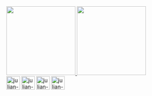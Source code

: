 <div>
<a href="https://github.com/julianbustosmt">
<img height = "180em" src="https://github-readme-stats.vercel.app/api?username=julianbustosmt&show_icons=true&count_private=true&theme=merko"/>
<img height = "180em" src="https://github-readme-stats.vercel.app/api/top-langs/?username=julianbustosmt&layout=compact&count_private=true&theme=merko"/>
  </a>
</div>

<div>
  <img height = "35" alt="julian-java" src="https://cdn.jsdelivr.net/gh/devicons/devicon/icons/java/java-original.svg"/>
  <img height = "35" alt="julian-js" src="https://cdn.jsdelivr.net/gh/devicons/devicon/icons/javascript/javascript-original.svg" />
  <img height = "35" alt="julian-html" src="https://cdn.jsdelivr.net/gh/devicons/devicon/icons/html5/html5-original.svg" />
  <img height = "35" alt="julian-css" src="https://cdn.jsdelivr.net/gh/devicons/devicon/icons/css3/css3-original.svg" />
</div>
